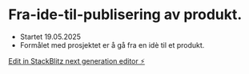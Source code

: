 # Fra-ide-til-publisering av produkt. 
- Startet 19.05.2025
- Formålet med prosjektet er å gå fra en idè til et produkt. 

[Edit in StackBlitz next generation editor ⚡️](https://stackblitz.com/~/github.com/ThereseGlode/fra-ide-til-publisering)